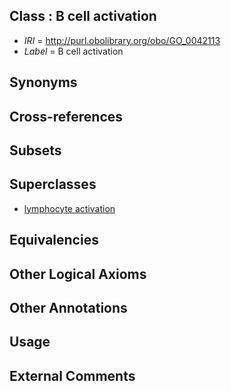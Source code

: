
## Class : B cell activation

 * *IRI* = http://purl.obolibrary.org/obo/GO_0042113
 * *Label* = B cell activation

## Synonyms


## Cross-references


## Subsets


## Superclasses

 * [lymphocyte activation](../../GO/49/GO_0046649.md)

## Equivalencies


## Other Logical Axioms


## Other Annotations


## Usage


## External Comments

